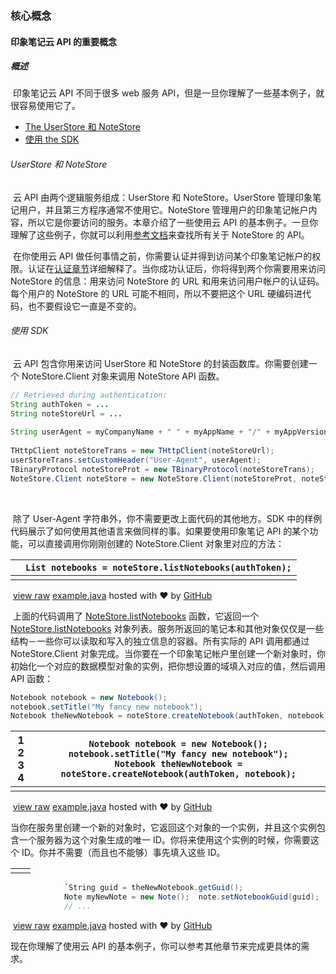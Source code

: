 ### 核心概念

#### 印象笔记云 API 的重要概念

##### 概述

​					印象笔记云 API 不同于很多 web 服务 API，但是一旦你理解了一些基本例子，就很容易使用它了。 			

- [The UserStore 和 NoteStore](https://dev.yinxiang.com/doc/articles/core_concepts.php#services)
- [使用 the SDK](https://dev.yinxiang.com/doc/articles/core_concepts.php#patterns)



###### UserStore 和 NoteStore

​				云 API 由两个逻辑服务组成：UserStore 和 NoteStore。UserStore  管理印象笔记用户，并且第三方程序通常不使用它。NoteStore 管理用户的印象笔记帐户内容，所以它是你要访问的服务。本章介绍了一些使用云  API 的基本例子。一旦你理解了这些例子，你就可以利用[参考文档](https://dev.yinxiang.com/doc/reference)来查找所有关于 NoteStore 的 API。 		

​				在你使用云 API 做任何事情之前，你需要认证并得到访问某个印象笔记帐户的权限。认证在[认证章节](https://dev.yinxiang.com/doc/articles/authentication.php)详细解释了。当你成功认证后，你将得到两个你需要用来访问 NoteStore 的信息：用来访问 NoteStore 的 URL 和用来访问用户帐户的认证码。每个用户的 NoteStore 的 URL  可能不相同，所以不要把这个 URL 硬编码进代码，也不要假设它一直是不变的。 		



###### 使用 SDK

​				云 API 包含你用来访问 UserStore 和 NoteStore 的封装函数库。你需要创建一个 NoteStore.Client 对象来调用 NoteStore API 函数。 	

```java
// Retrieved during authentication:  
String authToken = ...  
String noteStoreUrl = ...  
  
String userAgent = myCompanyName + " " + myAppName + "/" + myAppVersion;  
  
THttpClient noteStoreTrans = new THttpClient(noteStoreUrl);  
userStoreTrans.setCustomHeader("User-Agent", userAgent);  
TBinaryProtocol noteStoreProt = new TBinaryProtocol(noteStoreTrans);  
NoteStore.Client noteStore = new NoteStore.Client(noteStoreProt, noteStoreProt);
```





​	

​				除了 User-Agent 字符串外，你不需要更改上面代码的其他地方。SDK 中的样例代码展示了如何使用其他语言来做同样的事。如果要使用印象笔记 API 的某个功能，可以直接调用你刚刚创建的 NoteStore.Client 对象里对应的方法： 		

|      | `List notebooks = noteStore.listNotebooks(authToken);` |
| ---- | ------------------------------------------------------ |
|      |                                                        |

​            [view raw](https://gist.github.com/evernotegists/5313817/raw/example.java)            [example.java](https://gist.github.com/evernotegists/5313817#file-example-java)            hosted with ❤ by [GitHub](https://github.com)          

​				上面的代码调用了 [NoteStore.listNotebooks](https://dev.yinxiang.com/doc/reference/NoteStore.html#Fn_NoteStore_listNotebooks) 函数，它返回一个 [NoteStore.listNotebooks](https://dev.yinxiang.com/doc/reference/NoteStore.html#Fn_NoteStore_listNotebooks) 对象列表。服务所返回的笔记本和其他对象仅仅是一些结构－一些你可以读取和写入的独立信息的容器。所有实际的 API 调用都通过  NoteStore.Client  对象完成。当你要在一个印象笔记帐户里创建一个新对象时，你初始化一个对应的数据模型对象的实例，把你想设置的域填入对应的值，然后调用 API 函数： 		

```java
Notebook notebook = new Notebook();  
notebook.setTitle("My fancy new notebook");        
Notebook theNewNotebook = noteStore.createNotebook(authToken, notebook);` 
```





| 1            2            3            4 | `Notebook notebook = new Notebook();  notebook.setTitle("My fancy new notebook");        Notebook theNewNotebook = noteStore.createNotebook(authToken, notebook);` |
| ---------------------------------------- | ------------------------------------------------------------ |
|                                          |                                                              |

​            [view raw](https://gist.github.com/evernotegists/5313818/raw/example.java)            [example.java](https://gist.github.com/evernotegists/5313818#file-example-java)            hosted with ❤ by [GitHub](https://github.com)          

  当你在服务里创建一个新的对象时，它返回这个对象的一个实例，并且这个实例包含一个服务器为这个对象生成的唯一 ID。你将来使用这个实例的时候，你需要这个 ID。你并不需要（而且也不能够）事先填入这些 ID。

|      |      |
| ---- | ---- |
|      |      |





```java
            `String guid = theNewNotebook.getGuid();       
            Note myNewNote = new Note();  note.setNotebookGuid(guid);  
            // ...`          
```



 



​	       [view raw](https://gist.github.com/evernotegists/5313819/raw/example.java)            [example.java](https://gist.github.com/evernotegists/5313819#file-example-java)            hosted with ❤ by [GitHub](https://github.com)          

  现在你理解了使用云 API 的基本例子，你可以参考其他章节来完成更具体的需求。